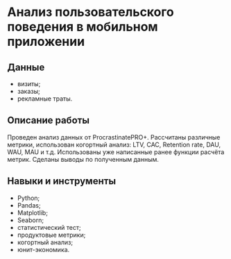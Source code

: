 # Анализ пользовательского поведения в мобильном приложении

## Данные

- визиты;
- заказы;
- рекламные траты.
## Описание работы

Проведен анализ данных от ProcrastinatePRO+.
Рассчитаны различные метрики, использован когортный анализ: LTV, CAC, Retention rate, DAU, WAU, MAU и т.д. Использованы уже написанные ранее функции расчёта метрик. Сделаны выводы по полученным данным.

## Навыки и инструменты

- Python;
- Pandas;
- Matplotlib;
- Seaborn;
- статистический тест;
- продуктовые метрики;
- когортный анализ;
- юнит-экономика.